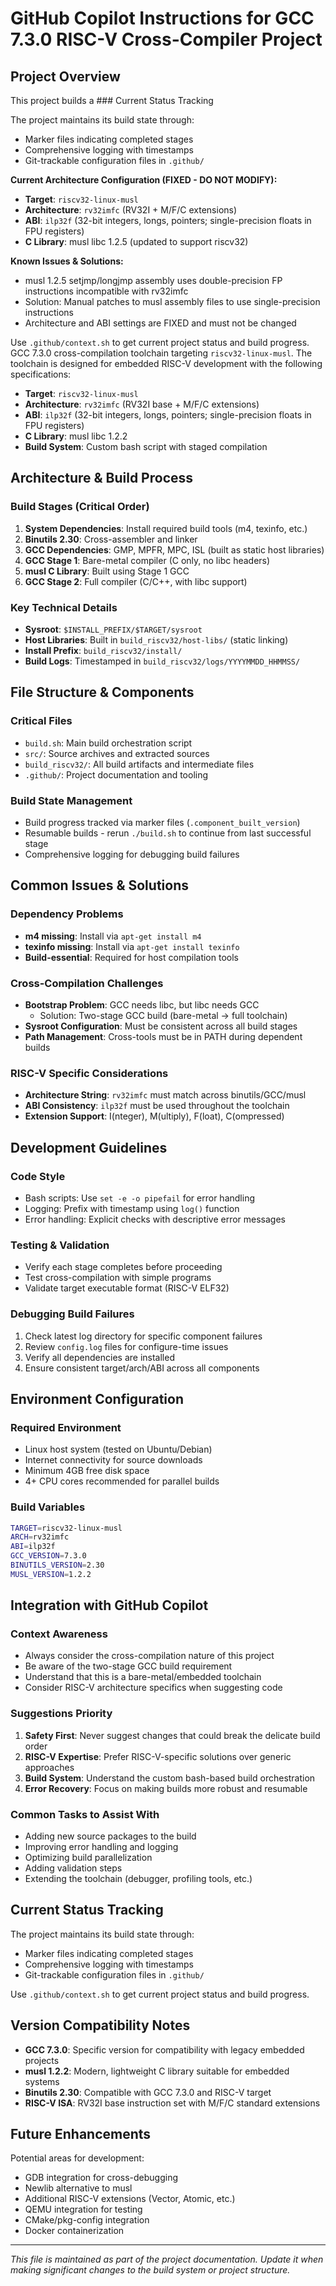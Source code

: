 # GitHub Copilot Instructions for GCC 7.3.0 RISC-V Cross-Compiler Project

## Project Overview

This project builds a ### Current Status Tracking

The project maintains its build state through:
- Marker files indicating completed stages
- Comprehensive logging with timestamps
- Git-trackable configuration files in `.github/`

**Current Architecture Configuration (FIXED - DO NOT MODIFY):**
- **Target**: `riscv32-linux-musl`
- **Architecture**: `rv32imfc` (RV32I + M/F/C extensions)
- **ABI**: `ilp32f` (32-bit integers, longs, pointers; single-precision floats in FPU registers)
- **C Library**: musl libc 1.2.5 (updated to support riscv32)

**Known Issues & Solutions:**
- musl 1.2.5 setjmp/longjmp assembly uses double-precision FP instructions incompatible with rv32imfc
- Solution: Manual patches to musl assembly files to use single-precision instructions
- Architecture and ABI settings are FIXED and must not be changed

Use `.github/context.sh` to get current project status and build progress. GCC 7.3.0 cross-compilation toolchain targeting `riscv32-linux-musl`. The toolchain is designed for embedded RISC-V development with the following specifications:

- **Target**: `riscv32-linux-musl`
- **Architecture**: `rv32imfc` (RV32I base + M/F/C extensions)
- **ABI**: `ilp32f` (32-bit integers, longs, pointers; single-precision floats in FPU registers)
- **C Library**: musl libc 1.2.2
- **Build System**: Custom bash script with staged compilation

## Architecture & Build Process

### Build Stages (Critical Order)

1. **System Dependencies**: Install required build tools (m4, texinfo, etc.)
2. **Binutils 2.30**: Cross-assembler and linker
3. **GCC Dependencies**: GMP, MPFR, MPC, ISL (built as static host libraries)
4. **GCC Stage 1**: Bare-metal compiler (C only, no libc headers)
5. **musl C Library**: Built using Stage 1 GCC
6. **GCC Stage 2**: Full compiler (C/C++, with libc support)

### Key Technical Details

- **Sysroot**: `$INSTALL_PREFIX/$TARGET/sysroot`
- **Host Libraries**: Built in `build_riscv32/host-libs/` (static linking)
- **Install Prefix**: `build_riscv32/install/`
- **Build Logs**: Timestamped in `build_riscv32/logs/YYYYMMDD_HHMMSS/`

## File Structure & Components

### Critical Files
- `build.sh`: Main build orchestration script
- `src/`: Source archives and extracted sources
- `build_riscv32/`: All build artifacts and intermediate files
- `.github/`: Project documentation and tooling

### Build State Management
- Build progress tracked via marker files (`.component_built_version`)
- Resumable builds - rerun `./build.sh` to continue from last successful stage
- Comprehensive logging for debugging build failures

## Common Issues & Solutions

### Dependency Problems
- **m4 missing**: Install via `apt-get install m4`
- **texinfo missing**: Install via `apt-get install texinfo`
- **Build-essential**: Required for host compilation tools

### Cross-Compilation Challenges
- **Bootstrap Problem**: GCC needs libc, but libc needs GCC
  - Solution: Two-stage GCC build (bare-metal → full toolchain)
- **Sysroot Configuration**: Must be consistent across all build stages
- **Path Management**: Cross-tools must be in PATH during dependent builds

### RISC-V Specific Considerations
- **Architecture String**: `rv32imfc` must match across binutils/GCC/musl
- **ABI Consistency**: `ilp32f` must be used throughout the toolchain
- **Extension Support**: I(nteger), M(ultiply), F(loat), C(ompressed)

## Development Guidelines

### Code Style
- Bash scripts: Use `set -e -o pipefail` for error handling
- Logging: Prefix with timestamp using `log()` function
- Error handling: Explicit checks with descriptive error messages

### Testing & Validation
- Verify each stage completes before proceeding
- Test cross-compilation with simple programs
- Validate target executable format (RISC-V ELF32)

### Debugging Build Failures
1. Check latest log directory for specific component failures
2. Review `config.log` files for configure-time issues
3. Verify all dependencies are installed
4. Ensure consistent target/arch/ABI across all components

## Environment Configuration

### Required Environment
- Linux host system (tested on Ubuntu/Debian)
- Internet connectivity for source downloads
- Minimum 4GB free disk space
- 4+ CPU cores recommended for parallel builds

### Build Variables
```bash
TARGET=riscv32-linux-musl
ARCH=rv32imfc
ABI=ilp32f
GCC_VERSION=7.3.0
BINUTILS_VERSION=2.30
MUSL_VERSION=1.2.2
```

## Integration with GitHub Copilot

### Context Awareness
- Always consider the cross-compilation nature of this project
- Be aware of the two-stage GCC build requirement
- Understand that this is a bare-metal/embedded toolchain
- Consider RISC-V architecture specifics when suggesting code

### Suggestions Priority
1. **Safety First**: Never suggest changes that could break the delicate build order
2. **RISC-V Expertise**: Prefer RISC-V-specific solutions over generic approaches
3. **Build System**: Understand the custom bash-based build orchestration
4. **Error Recovery**: Focus on making builds more robust and resumable

### Common Tasks to Assist With
- Adding new source packages to the build
- Improving error handling and logging
- Optimizing build parallelization
- Adding validation steps
- Extending the toolchain (debugger, profiling tools, etc.)

## Current Status Tracking

The project maintains its build state through:
- Marker files indicating completed stages
- Comprehensive logging with timestamps
- Git-trackable configuration files in `.github/`

Use `.github/context.sh` to get current project status and build progress.

## Version Compatibility Notes

- **GCC 7.3.0**: Specific version for compatibility with legacy embedded projects
- **musl 1.2.2**: Modern, lightweight C library suitable for embedded systems
- **Binutils 2.30**: Compatible with GCC 7.3.0 and RISC-V target
- **RISC-V ISA**: RV32I base instruction set with M/F/C standard extensions

## Future Enhancements

Potential areas for development:
- GDB integration for cross-debugging
- Newlib alternative to musl
- Additional RISC-V extensions (Vector, Atomic, etc.)
- QEMU integration for testing
- CMake/pkg-config integration
- Docker containerization

---

*This file is maintained as part of the project documentation. Update it when making significant changes to the build system or project structure.*
